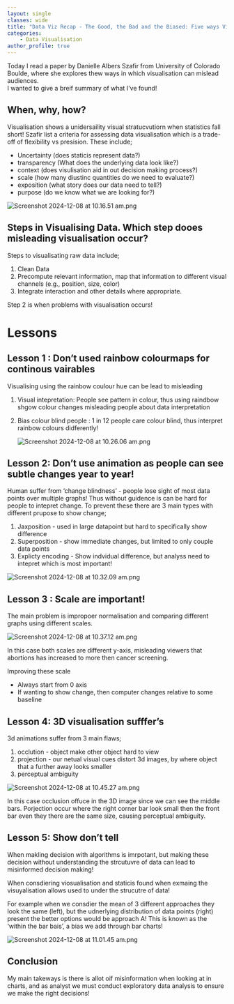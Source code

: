 ```yaml
---
layout: single
classes: wide
title: "Data Viz Recap - The Good, the Bad and the Biased: Five ways Visaulisations can mislead (and how to fix them) by Danielle Szafir "
categories:
    - Data Visualisation
author_profile: true
---
```


Today I read a paper by Danielle Albers Szafir from University of Colorado Boulde, where she explores thew ways in which visualisation can mislead audiences.  
I wanted to give a breif summary of what I've found!

## When, why, how?

Visualisation shows a unidersaility visual stratucvutiorn when statistics fall short! Szafir list a criteria for assessing data visualisation which is a trade-off of flexibility vs presision. These include;

- Uncertainty (does staticis represent data?)
- transparency (What does the underlying data look like?)
- context (does visulisation aid in out decision making process?)
- scale (how many diustinc quantities do we need to evaluate?)
- exposition (what story does our data need to tell?)
- purpose (do we know what we are looking for?)

![Screenshot 2024-12-08 at 10.16.51 am.png](/assets/images/data-viz-recap-the-good-the-bad-the-bais/fig-1.png)

## Steps in Visualising Data. Which step dooes misleading visualisation occur?

Steps to visualisating raw data include;

1. Clean Data
2. Precompute relevant information, map that information to different visual channels (e.g., position, size, color)
3. Integrate interaction and other details where appropriate.

Step 2 is when problems with visualisation occurs!

# Lessons

## Lesson 1 : Don’t used rainbow colourmaps for continous vairables

Visualising using the rainbow coulour hue can be lead to misleading 

1. Visual intepretation: People see pattern in colour, thus using raindbow shgow colour changes misleading people about data interpretation 
2. Bias colour blind people : 1 in 12 people care colour blind, thus interpret rainbow colours didferently! 
    
    ![Screenshot 2024-12-08 at 10.26.06 am.png](/assets/images/data-viz-recap-the-good-the-bad-the-bais/fig-2.png)
    

## Lesson 2: Don’t use animation as people can see subtle changes year to year!

Human suffer from ‘change blindness’ - people lose sight of most data points over multiple graphs! Thus without guidence is can be hard for people to intepret change. To prevent these there are 3 main types with different prupose to show change;

1. Jaxposition - used in large datapoint but hard to specifically show difference
2. Superposition - show immediate changes, but limited to only couple data points
3. Explicty encoding - Show indvidual difference, but analyss need to intepret which is most important!
    
![Screenshot 2024-12-08 at 10.32.09 am.png](/assets/images/data-viz-recap-the-good-the-bad-the-bais/fig-3.png)
    

## Lesson 3 : Scale are important!

The main problem is impropoer normalisation and comparing different graphs using different scales.

![Screenshot 2024-12-08 at 10.37.12 am.png](/assets/images/data-viz-recap-the-good-the-bad-the-bais/fig-4.jpeg)

In this case both scales are different y-axis, misleading viewers that abortions has increased to more then cancer screening.

Improving these scale

- Always start from 0 axis
- If wanting to show change, then computer changes relative to some baseline

## Lesson 4: 3D visualisation sufffer’s

3d animations suffer from 3 main flaws;

1. occlution - object make other object hard to view
2. projection - our netual visual cues distort 3d images, by where object that a further away looks smaller
3. perceptual ambiguity 
    
![Screenshot 2024-12-08 at 10.45.27 am.png](/assets/images/data-viz-recap-the-good-the-bad-the-bais/fig-5.png)
    

In this case occlusion offuce in the 3D image since we can see the middle bars. Porjection occur where the right corner bar look small then the front bar even they there are the same size, causing perceptual ambiguity.

## Lesson 5: Show don’t tell

When makling decision with algorithms is imrpotant, but making these decision without understanding the strcutuvre of data can lead to misinformed decision making!

When consdiering viosualisation and staticis found when exmaing the visuyalisation allows used to under the strucutre of data!

For example when we consdier the mean of 3 different approaches they look the same (left), but the udnerlying distribution of data points (right) present the better options would be approach A! This is known as the ‘within the bar bais’, a bias we add through bar charts!

![Screenshot 2024-12-08 at 11.01.45 am.png](/assets/images/data-viz-recap-the-good-the-bad-the-bais/fig-6.png)

## Conclusion

My main takeways is there is allot oif misinformation when looking at in charts, and as analyst we must conduct exploratory data analysis to ensure we make the right decisions!